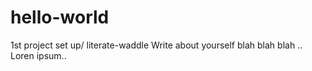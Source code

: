 # hello-world
1st project set up/ literate-waddle
Write about yourself blah blah blah ..
Loren ipsum..
